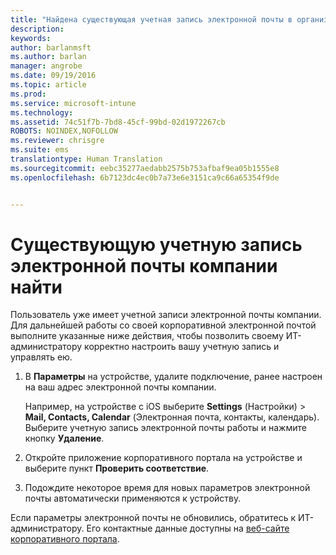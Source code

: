 ```yaml
---
title: "Найдена существующая учетная запись электронной почты в организации | Microsoft Intune"
description: 
keywords: 
author: barlanmsft
ms.author: barlan
manager: angrobe
ms.date: 09/19/2016
ms.topic: article
ms.prod: 
ms.service: microsoft-intune
ms.technology: 
ms.assetid: 74c51f7b-7bd8-45cf-99bd-02d1972267cb
ROBOTS: NOINDEX,NOFOLLOW
ms.reviewer: chrisgre
ms.suite: ems
translationtype: Human Translation
ms.sourcegitcommit: eebc35277aedabb2575b753afbaf9ea05b1555e8
ms.openlocfilehash: 6b7123dc4ec0b7a73e6e3151ca9c66a65354f9de


---
```


# <a name="existing-company-email-account-found"></a>Существующую учетную запись электронной почты компании найти

Пользователь уже имеет учетной записи электронной почты компании. Для дальнейшей работы со своей корпоративной электронной почтой выполните указанные ниже действия, чтобы позволить своему ИТ-администратору корректно настроить вашу учетную запись и управлять ею.

1.  В **Параметры** на устройстве, удалите подключение, ранее настроен на ваш адрес электронной почты компании.

    Например, на устройстве с iOS выберите **Settings** (Настройки) &gt; **Mail, Contacts, Calendar** (Электронная почта, контакты, календарь). Выберите учетную запись электронной почты работы и нажмите кнопку **Удаление**.

2.  Откройте приложение корпоративного портала на устройстве и выберите пункт **Проверить соответствие**.

3.  Подождите некоторое время для новых параметров электронной почты автоматически применяются к устройству.

Если параметры электронной почты не обновились, обратитесь к ИТ-администратору. Его контактные данные доступны на [веб-сайте корпоративного портала](http://portal.manage.microsoft.com).



<!--HONumber=Oct16_HO3-->


